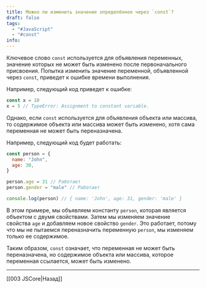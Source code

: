 ```yaml
---
title: Можно ли изменить значение определённое через `const`?
draft: false
tags:
  - "#JavaScript"
  - "#const"
info:
---
```

Ключевое слово `const` используется для объявления переменных, значение которых не может быть изменено после первоначального присвоения. Попытка изменить значение переменной, объявленной через `const`, приведет к ошибке времени выполнения.

Например, следующий код приведет к ошибке:

```javascript
const x = 10
x = 5 // TypeError: Assignment to constant variable.
```

Однако, если `const` используется для объявления объекта или массива, то содержимое объекта или массива может быть изменено, хотя сама переменная не может быть переназначена.

Например, следующий код будет работать:

```javascript
const person = {
  name: "John",
  age: 30,
}

person.age = 31 // Работает
person.gender = "male" // Работает

console.log(person) // { name: 'John', age: 31, gender: 'male' }
```

В этом примере, мы объявляем константу `person`, которая является объектом с двумя свойствами. Затем мы изменяем значение свойства `age` и добавляем новое свойство `gender`. Это работает, потому что мы не пытаемся переназначить переменную `person`, мы изменяем только ее содержимое.

Таким образом, `const` означает, что переменная не может быть переназначена, но содержимое объекта или массива, которое переменная ссылается, может быть изменено.

---

[[003 JSCore|Назад]]